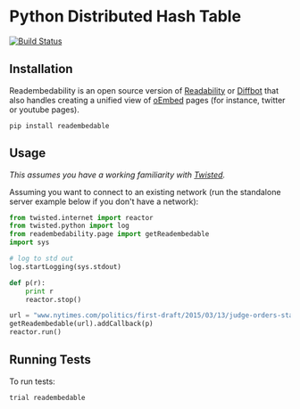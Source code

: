 # Python Distributed Hash Table
[![Build Status](https://secure.travis-ci.org/bmuller/readembedability.png?branch=master)](https://travis-ci.org/bmuller/readembedability)

## Installation
Readembedability is an open source version of [Readability](https://readability.com/) or [Diffbot](https://www.diffbot.com/) that also handles creating a unified view of [oEmbed](http://www.oembed.com/) pages (for instance, twitter or youtube pages).

```
pip install readembedable
```

## Usage
*This assumes you have a working familiarity with [Twisted](https://twistedmatrix.com).*

Assuming you want to connect to an existing network (run the standalone server example below if you don't have a network):

```python
from twisted.internet import reactor
from twisted.python import log
from readembedability.page import getReadembedable
import sys

# log to std out
log.startLogging(sys.stdout)

def p(r):
    print r
    reactor.stop()

url = "www.nytimes.com/politics/first-draft/2015/03/13/judge-orders-state-dept-to-release-records-from-clinton-trips/"
getReadembedable(url).addCallback(p)
reactor.run()
```

## Running Tests
To run tests:

```
trial readembedable
```
